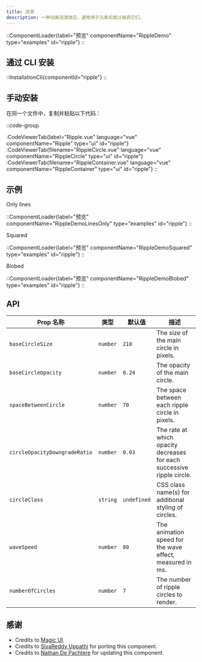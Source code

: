 ```yaml
---
title: 涟漪
description: 一种动画涟漪效应，通常用于元素后面以强调它们。
---
```


::ComponentLoader{label="预览" componentName="RippleDemo" type="examples" id="ripple"}
::

## 通过 CLI 安装

::InstallationCli{componentId="ripple"}
::

## 手动安装

在同一个文件中，复制并粘贴以下代码： 

::code-group

:CodeViewerTab{label="Ripple.vue" language="vue" componentName="Ripple" type="ui" id="ripple"}
:CodeViewerTab{filename="RippleCircle.vue" language="vue" componentName="RippleCircle" type="ui" id="ripple"}
:CodeViewerTab{filename="RippleContainer.vue" language="vue" componentName="RippleContainer" type="ui" id="ripple"}
::

## 示例

Only lines

::ComponentLoader{label="预览" componentName="RippleDemoLinesOnly" type="examples" id="ripple"}
::

Squared

::ComponentLoader{label="预览" componentName="RippleDemoSquared" type="examples" id="ripple"}
::

Blobed

::ComponentLoader{label="预览" componentName="RippleDemoBlobed" type="examples" id="ripple"}
::

## API

| Prop 名称                     | 类型     | 默认值      | 描述                                                                   |
| ----------------------------- | -------- | ----------- | ---------------------------------------------------------------------- |
| `baseCircleSize`              | `number` | `210`       | The size of the main circle in pixels.                                 |
| `baseCircleOpacity`           | `number` | `0.24`      | The opacity of the main circle.                                        |
| `spaceBetweenCircle`          | `number` | `70`        | The space between each ripple circle in pixels.                        |
| `circleOpacityDowngradeRatio` | `number` | `0.03`      | The rate at which opacity decreases for each successive ripple circle. |
| `circleClass`                 | `string` | `undefined` | CSS class name(s) for additional styling of circles.                   |
| `waveSpeed`                   | `number` | `80`        | The animation speed for the wave effect, measured in ms.               |
| `numberOfCircles`             | `number` | `7`         | The number of ripple circles to render.                                |

## 感谢

- Credits to [Magic UI](https://magicui.design/docs/components/ripple).
- Credits to [SivaReddy Uppathi](https://github.com/sivareddyuppathi) for porting this component.
- Credits to [Nathan De Pachtere](https://nathandepachtere.com/) for updating this component.
